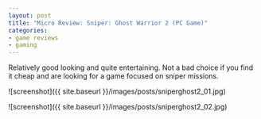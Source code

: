 ```yaml
---
layout: post
title: "Micro Review: Sniper: Ghost Warrior 2 (PC Game)"
categories:
- game reviews
- gaming
---
```


Relatively good looking and quite entertaining. Not a bad choice if you find it cheap and are looking for a game focused on sniper missions.


![screenshot]({{ site.baseurl }}/images/posts/sniperghost2_01.jpg)

![screenshot]({{ site.baseurl }}/images/posts/sniperghost2_02.jpg)

